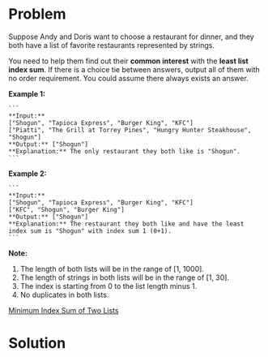 
# Problem

Suppose Andy and Doris want to choose a restaurant for dinner, and they both
have a list of favorite restaurants represented by strings.

You need to help them find out their **common interest** with the **least list
index sum**. If there is a choice tie between answers, output all of them with
no order requirement. You could assume there always exists an answer.

**Example 1:**  

    ```
    **Input:**
    ["Shogun", "Tapioca Express", "Burger King", "KFC"]
    ["Piatti", "The Grill at Torrey Pines", "Hungry Hunter Steakhouse", "Shogun"]
    **Output:** ["Shogun"]
    **Explanation:** The only restaurant they both like is "Shogun".
    ```

**Example 2:**  

    ```
    **Input:**
    ["Shogun", "Tapioca Express", "Burger King", "KFC"]
    ["KFC", "Shogun", "Burger King"]
    **Output:** ["Shogun"]
    **Explanation:** The restaurant they both like and have the least index sum is "Shogun" with index sum 1 (0+1).
    ```

**Note:**  

  1. The length of both lists will be in the range of [1, 1000].
  2. The length of strings in both lists will be in the range of [1, 30].
  3. The index is starting from 0 to the list length minus 1.
  4. No duplicates in both lists.



[Minimum Index Sum of Two Lists](https://leetcode.com/problems/minimum-index-sum-of-two-lists)

# Solution



